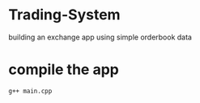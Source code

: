 # Trading-System

building an exchange app using simple orderbook data

# compile the app

```bash
g++ main.cpp
```
